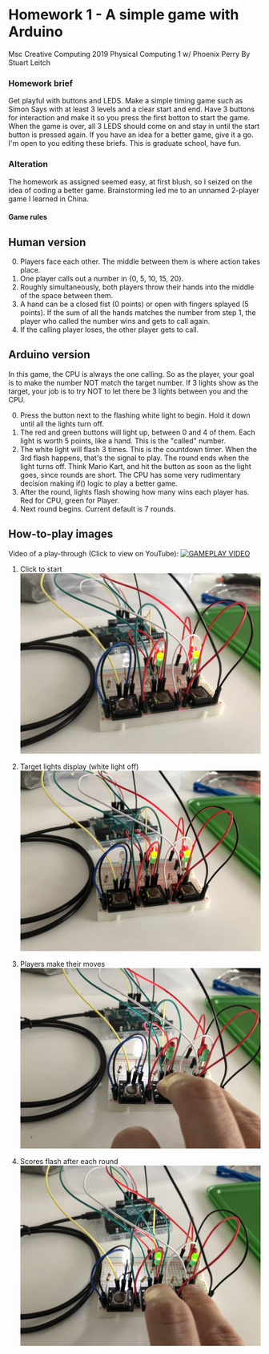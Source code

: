 # Homework 1 - A simple game with Arduino
Msc Creative Computing 2019
Physical Computing 1 w/ Phoenix Perry
By Stuart Leitch

### Homework brief
Get playful with buttons and LEDS. Make a simple timing game such as Simon Says with at least 3 levels and a clear start and end. Have 3 buttons for interaction and make it so you press the first botton to start the game. When the game is over, all 3 LEDS should come on and stay in until the start button is pressed again. If you have an idea for a better game, give it a go. I'm open to you editing these briefs. This is graduate school, have fun.

### Alteration
The homework as assigned seemed easy, at first blush, so I seized on the idea of coding a better game. Brainstorming led me to an unnamed 2-player game I learned in China. 

#### Game rules
Human version
---
0. Players face each other. The middle between them is where action takes place.
1. One player calls out a number in {0, 5, 10, 15, 20}.
2. Roughly simultaneously, both players throw their hands into the middle of the space between them.
3. A hand can be a closed fist (0 points) or open with fingers splayed (5 points). If the sum of all the hands matches the number from step 1, the player who called the number wins and gets to call again. 
4. If the calling player loses, the other player gets to call.

Arduino version
---
In this game, the CPU is always the one calling. So as the player, your goal is to make the number NOT match the target number. If 3 lights show as the target, your job is to try NOT to let there be 3 lights between you and the CPU.

0. Press the button next to the flashing white light to begin. Hold it down until all the lights turn off.
1. The red and green buttons will light up, between 0 and 4 of them. Each light is worth 5 points, like a hand. This is the "called" number.
2. The white light will flash 3 times. This is the countdown timer. When the 3rd flash happens, that's the signal to play. The round ends when the light turns off. Think Mario Kart, and hit the button as soon as the light goes, since rounds are short. The CPU has some very rudimentary decision making if() logic to play a better game.
3. After the round, lights flash showing how many wins each player has. Red for CPU, green for Player.
4. Next round begins. Current default is 7 rounds.


How-to-play images
---

Video of a play-through (Click to view on YouTube):
[![GAMEPLAY VIDEO](https://i9.ytimg.com/vi/gqpZJV6mhek/mqdefault.jpg?time=1570394857301&sqp=CMyk6ewF&rs=AOn4CLBayOu7qrWswHx5CyTSdRDnxaQSyA)](https://youtu.be/gqpZJV6mhek "GAMEPLAY VIDEO")

1. Click to start
![Click start](https://github.com/Toruitas/pcomp-wk1/blob/master/1_press_start.JPG)

2. Target lights display (white light off)
![Target](https://github.com/Toruitas/pcomp-wk1/blob/master/2_target.JPG)

3. Players make their moves
![Moves](https://github.com/Toruitas/pcomp-wk1/blob/master/3_player_move.JPG)

4. Scores flash after each round
![Scores](https://github.com/Toruitas/pcomp-wk1/blob/master/4_display_scores.JPG)